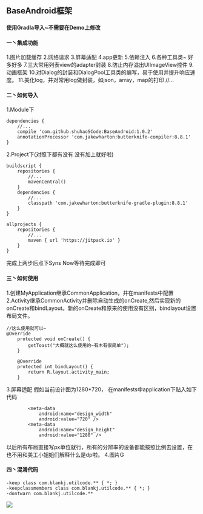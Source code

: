 ## BaseAndroid框架
#### 使用Gradla导入~不需要在Demo上修改
#### 一丶集成功能
1.图片加载缓存
2.网络请求
3.屏幕适配
4.app更新
5.依赖注入
6.各种工具类~ 好多好多
7.三大常用列表view的adapter封装
8.防止内存溢出UIImageView控件
9.动画框架
10.对Dialog的封装和DialogPool工具类的编写，易于使用并提升响应速度。
11.美化log，并对常用log做封装，如json，array，map的打印
//...
#### 二丶如何导入
1.Module下
```
dependencies {
    //...
    compile 'com.github.shuhaoSCode:BaseAndroid:1.0.2'
    annotationProcessor 'com.jakewharton:butterknife-compiler:8.8.1'
}
```
2.Project下(对照下都有没有 没有加上就好啦)
```
buildscript {
    repositories {
        //...
        mavenCentral()
    }
    dependencies {
        //...
        classpath 'com.jakewharton:butterknife-gradle-plugin:8.8.1'
    }
}

allprojects {
    repositories {
        //...
        maven { url 'https://jitpack.io' }
    }
}
```
完成上两步后点下Syns Now等待完成即可

#### 三丶如何使用
1.创建MyApplication继承CommonApplication，并在manifests中配置
2.Activity继承CommonActivity并删除自动生成的onCreate,然后实现新的onCreate和bindLayout。新的onCreate和原来的使用没有区别，bindlayout设置布局文件。
```
//这么使用就可以~
@Override
    protected void onCreate() {
        getToast("大概就这么使用的~有木有很简单");
    }

    @Override
    protected int bindLayout() {
        return R.layout.activity_main;
    }
```
3.屏幕适配
假如当前设计图为1280*720，
在manifests中application下贴入如下代码
```
        <meta-data
            android:name="design_width"
            android:value="720" />
        <meta-data
            android:name="design_height"
            android:value="1280" />
```
以后所有布局直接写px单位就行，所有的分辨率的设备都能按照比例去设置，在也不用和美工小姐姐们解释什么是dp啦。
4.图片G

#### 四丶混淆代码
```
-keep class com.blankj.utilcode.** { *; }
-keepclassmembers class com.blankj.utilcode.** { *; }
-dontwarn com.blankj.utilcode.**
```
[![](https://jitpack.io/v/shuhaoSCode/BaseAndroid.svg)](https://jitpack.io/#shuhaoSCode/BaseAndroid)
